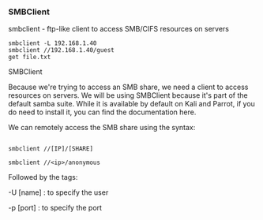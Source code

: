### SMBClient

smbclient - ftp-like client to access SMB/CIFS resources on servers
```
smbclient -L 192.168.1.40
smbclient //192.168.1.40/guest
get file.txt

```

SMBClient

Because we're trying to access an SMB share, we need a client to access resources on servers. We will be using SMBClient because it's part of the default samba suite. While it is available by default on Kali and Parrot, if you do need to install it, you can find the documentation here.

We can remotely access the SMB share using the syntax:

```

smbclient //[IP]/[SHARE]

smbclient //<ip>/anonymous
```

Followed by the tags:

-U [name] : to specify the user

-p [port] : to specify the port